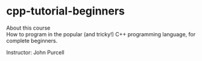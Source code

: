 # cpp-tutorial-beginners

About this course  
How to program in the popular (and tricky!) C++ programming language, for complete beginners.

Instructor: John Purcell
